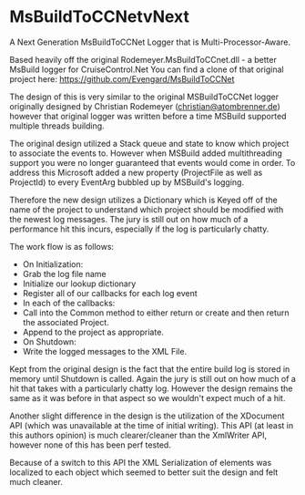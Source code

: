 # MsBuildToCCNetvNext
A Next Generation MsBuildToCCNet Logger that is Multi-Processor-Aware.

Based heavily off the original Rodemeyer.MsBuildToCCnet.dll - a better MsBuild logger for CruiseControl.Net You can find a clone of that original project here: https://github.com/Evengard/MsBuildToCCNet

The design of this is very similar to the original MSBuildToCCNet logger originally designed by Christian Rodemeyer (christian@atombrenner.de) however that original logger was written before a time MSBuild supported multiple threads building.

The original design utilized a Stack queue and state to know which project to associate the events to. However when MSBuild added multithreading support you were no longer guaranteed that events would come in order. To address this Microsoft added a new property (ProjectFile as well as ProjectId) to every EventArg bubbled up by MSBuild's logging.

Therefore the new design utilizes a Dictionary which is Keyed off of the name of the project to understand which project should be modified with the newest log messages. The jury is still out on how much of a performance hit this incurs, especially if the log is particularly chatty.

The work flow is as follows:
* On Initialization:
 * Grab the log file name
 * Initialize our lookup dictionary
 * Register all of our callbacks for each log event
* In each of the callbacks:
 * Call into the Common method to either return or create and then return the associated Project.
 * Append to the project as appropriate.
* On Shutdown:
 * Write the logged messages to the XML File.

Kept from the original design is the fact that the entire build log is stored in memory until Shutdown is called. Again the jury is still out on how much of a hit that takes with a particularly chatty log. However the design remains the same as it was before in that aspect so we wouldn't expect much of a hit.

Another slight difference in the design is the utilization of the XDocument API (which was unavailable at the time of initial writing). This API (at least in this authors opinion) is much clearer/cleaner than the XmlWriter API, however none of this has been perf tested.

Because of a switch to this API the XML Serialization of elements was localized to each object which seemed to better suit the design and felt much cleaner.
